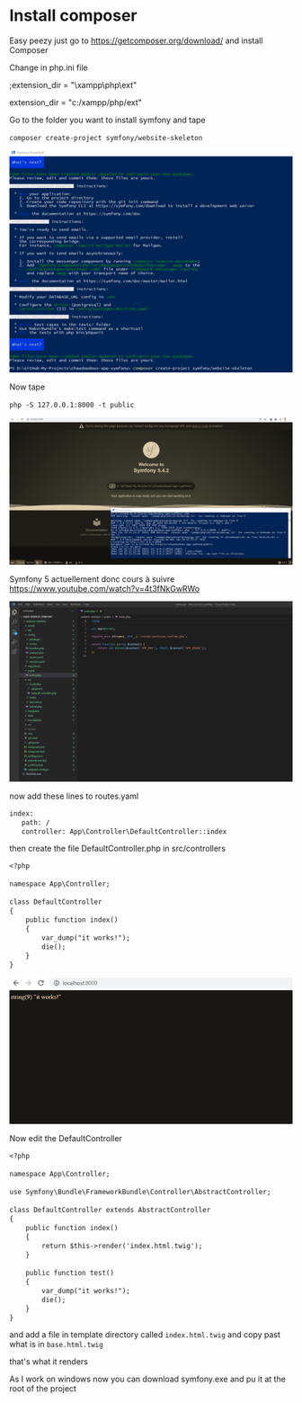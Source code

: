 # Install composer

Easy peezy just go to https://getcomposer.org/download/ and install Composer


Change in php.ini file

;extension_dir = "\xampp\php\ext"

extension_dir = "c:/xampp/php/ext"

Go to the folder you want to install symfony and tape

`composer create-project symfony/website-skeleton`

![](LOD8Annr20.png)

Now tape 

`php -S 127.0.0.1:8000 -t public`

![](hn0xVGtNQb.png)

Symfony 5 actuellement donc cours à suivre https://www.youtube.com/watch?v=4t3fNkGwRWo

![](0rYoHZKywh.png)

now add these lines to routes.yaml

```
index:
   path: /
   controller: App\Controller\DefaultController::index
```

then create the file DefaultController.php in src/controllers

```
<?php

namespace App\Controller;

class DefaultController
{
    public function index()
    {
        var_dump("it works!");
        die();
    }
}
```

![](2E0KFzT5JL.png)

Now edit the DefaultController

```
<?php

namespace App\Controller;

use Symfony\Bundle\FrameworkBundle\Controller\AbstractController;

class DefaultController extends AbstractController
{
    public function index()
    {
        return $this->render('index.html.twig');
    }

    public function test()
    {
        var_dump("it works!");
        die();
    }
}
```

and add a file in template directory called `index.html.twig` and copy past what is in `base.html.twig`

that's what it renders

As I work on windows now you can download symfony.exe and pu it at the root of the project
